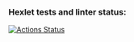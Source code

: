 ### Hexlet tests and linter status:
[![Actions Status](https://github.com/Sboris12/python-project-50/actions/workflows/hexlet-check.yml/badge.svg)](https://github.com/Sboris12/python-project-50/actions)